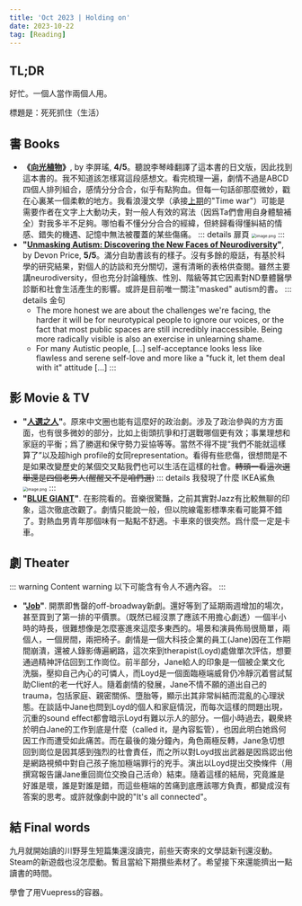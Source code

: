 ```yaml
---
title: 'Oct 2023 | Holding on'
date: 2023-10-22
tag: [Reading]
---
```


## TL;DR

好忙。一個人當作兩個人用。

標題是：死死抓住（生活）


<!-- more -->

## 書 Books

+ **《[向光植物](https://www.books.com.tw/products/0010929845)》**, by 李屏瑤, **4/5**。聽說李琴峰翻譯了這本書的日文版，因此找到這本書的。我不知道該怎樣寫這段感想文。看完梳理一遍，劇情不過是ABCD四個人排列組合，感情分分合合，似乎有點狗血。但每一句話卻那麼微妙，戳在心裏某一個柔軟的地方。我看浪漫文學（承接[上期](https://sbeam.dev/posts/monthly-aug-2023.html#%E6%9B%B8-books)的"Time war"）可能是需要作者在文字上大動功夫，對一般人有效的寫法（因爲Ta們會用自身體驗補全）對我多半不足夠。哪怕看不懂分分合合的經緯，但終歸看得懂糾結的情感、錯失的機遇、記憶中無法被覆蓋的某些傷痛。
	::: details 扉頁
	<img src="https://s2.loli.net/2023/10/23/Ym91X6GFlUnBNqw.png" alt="image.png" style="zoom: 50%;" />
	:::
+ **"[Unmasking Autism: Discovering the New Faces of Neurodiversity](https://www.goodreads.com/book/show/58537365-unmasking-autism)"**, by Devon Price, **5/5**。滿分自助書該有的樣子。沒有多餘的廢話，有基於科學的研究結果，對個人的訪談和充分關切，還有清晰的表格供查閱。雖然主要講neurodiversity，但也充分討論種族、性別、階級等其它因素對ND羣體醫學診斷和社會生活產生的影響。或許是目前唯一關注"masked" autism的書。
	::: details 金句
	+ The more honest we are about the challenges we're facing, the harder it will be for neurotypical people to ignore our voices, or the fact that most public spaces are still incredibly inaccessible. Being more radically visible is also an exercise in unlearning shame.
	+ For many Autistic people, [...] self-acceptance looks less like flawless and serene self-love and more like a "fuck it, let them deal with it" attitude [...]
	:::

## 影 Movie & TV

+ **"[人選之人](https://www.netflix.com/title/81655481)"**。原來中文圈也能有這麼好的政治劇。涉及了政治參與的方方面面，也有很多微妙的部分，比如上街頭抗爭和打選戰哪個更有效；事業理想和家庭的平衡；爲了勝選和保守勢力妥協等等。當然不得不提“我們不能就這樣算了”以及超high profile的女同representation。看得有些悲傷，很想問是不是如果改變歷史的某個交叉點我們也可以生活在這樣的社會。~~轉頭一看這次選舉還是四個老男人(醒醒又不是咱們選)~~
	::: details 我發現了什麼
	IKEA鯊魚
	<img src="https://s2.loli.net/2023/10/23/ho7j9v63ngMBk4t.png" alt="image.png" style="zoom:50%;" />
	:::
+ **"[BLUE GIANT](https://ja.wikipedia.org/wiki/BLUE_GIANT)"**. 在影院看的。音樂很驚豔，之前其實對Jazz有比較無聊的印象，這次徹底改觀了。劇情只能說一般，但以院線電影標準來看可能算不錯了。對熱血男青年那個味有一點點不舒適。卡車來的很突然。爲什麼一定是卡車。

## 劇 Theater

::: warning Content warning
以下可能含有令人不適內容。
:::

+ **"[Job](https://playbill.com/production/job-off-broadway-soho-playhouse-2023)"**. 開票即售罄的off-broadway新劇。還好等到了延期兩週增加的場次，甚至買到了第一排的平價票。（既然已經沒票了應該不用擔心劇透）一個半小時的時長，很難想像是怎麼塞進來這麼多東西的。場景和演員佈局很簡單，兩個人，一個房間，兩把椅子。劇情是一個大科技企業的員工(Jane)因在工作期間崩潰，還被人錄影傳遍網路，這次來到therapist(Loyd)處做單次評估，想要通過精神評估回到工作崗位。前半部分，Jane給人的印象是一個被企業文化洗腦，壓抑自己內心的可憐人，而Loyd是一個面臨極端威脅仍冷靜沉着嘗試幫助Client的老一代好人。隨着劇情的發展，Jane不情不願的道出自己的trauma，包括家庭、親密關係、墮胎等，顯示出其非常糾結而混亂的心理狀態。在談話中Jane也問到Loyd的個人和家庭情況，而每次這樣的問題出現，沉重的sound effect都會暗示Loyd有難以示人的部分。一個小時過去，觀衆終於明白Jane的工作到底是什麼（called it，是內容監管），也因此明白她爲何因工作而遭受如此痛苦。而在最後的幾分鐘內，角色兩極反轉，Jane急切想回到崗位是因其感到強烈的社會責任，而之所以對Loyd拔出武器是因爲認出他是網路視頻中對自己孩子施加極端罪行的兇手。演出以Loyd提出交換條件（用撰寫報告讓Jane重回崗位交換自己活命）結束。隨着這樣的結局，究竟誰是好誰是壞，誰是對誰是錯，而這些極端的苦痛到底應該哪方負責，都變成沒有答案的思考。或許就像劇中說的"It's all connected"。

## 結 Final words

九月就開始讀的川野芽生短篇集還沒讀完，前些天寄來的文學誌新刊還沒動。Steam的新遊戲也沒怎麼動。暫且當給下期攢些素材了。希望接下來還能擠出一點讀書的時間。

學會了用Vuepress的容器。